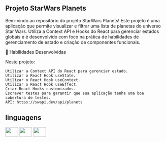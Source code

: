 ## Projeto StarWars Planets

Bem-vindo ao repositório do projeto StarWars Planets! Este projeto é uma aplicação que permite visualizar e filtrar uma lista de planetas do universo Star Wars. Utiliza a Context API e Hooks do React para gerenciar estados globais e é desenvolvido com foco na prática de habilidades de gerenciamento de estado e criação de componentes funcionais.

📝 Habilidades Desenvolvidas

Neste projeto:

    Utilizar a Context API do React para gerenciar estado.
    Utilizar o React Hook useState.
    Utilizar o React Hook useContext.
    Utilizar o React Hook useEffect.
    Criar React Hooks customizados.
    Escrever testes para garantir que sua aplicação tenha uma boa cobertura de testes.
    API: https://swapi.dev/api/planets

## linguagens
<div>
  
  <img align="center" height="30" width="40" src="https://cdn.jsdelivr.net/gh/devicons/devicon@latest/icons/html5/html5-original.svg" />

  <img align="center" height="30" width="40" src="https://cdn.jsdelivr.net/gh/devicons/devicon@latest/icons/css3/css3-original.svg" />

  <img align="center" height="30" width="40" src="https://cdn.jsdelivr.net/gh/devicons/devicon@latest/icons/typescript/typescript-original.svg" />
          
</div>
